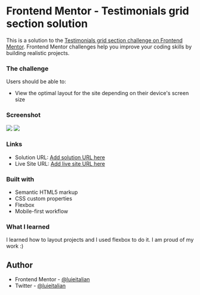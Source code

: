 # Frontend Mentor - Testimonials grid section solution

This is a solution to the [Testimonials grid section challenge on Frontend Mentor](https://www.frontendmentor.io/challenges/testimonials-grid-section-Nnw6J7Un7). Frontend Mentor challenges help you improve your coding skills by building realistic projects. 
### The challenge

Users should be able to:

- View the optimal layout for the site depending on their device's screen size

### Screenshot

![](./screenshot1.jpg)
![](./screenshot2.jpg)

### Links

- Solution URL: [Add solution URL here](https://your-solution-url.com)
- Live Site URL: [Add live site URL here](https://your-live-site-url.com)

### Built with

- Semantic HTML5 markup
- CSS custom properties
- Flexbox
- Mobile-first workflow

### What I learned

I learned how to layout projects and I used flexbox to do it. I am proud of my work :)

## Author

- Frontend Mentor - [@luieitalian](https://www.frontendmentor.io/profile/luieitalian)
- Twitter - [@luieitalian](https://www.twitter.com/luieitalian)
